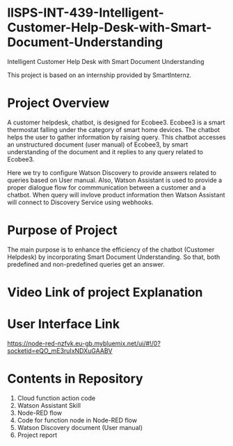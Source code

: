# llSPS-INT-439-Intelligent-Customer-Help-Desk-with-Smart-Document-Understanding
Intelligent Customer Help Desk with Smart Document Understanding

This project is based on an internship provided by SmartInternz.

# Project Overview

A customer helpdesk, chatbot, is designed for Ecobee3. Ecobee3 is a smart thermostat falling under the category of smart home devices. The chatbot helps the user to gather information by raising query. This chatbot accesses an unstructured document (user manual) of Ecobee3, by smart understanding of the document and it replies to any query related to Ecobee3.

Here we try to configure Watson Discovery to provide answers related to queries based on User manual.
Also, Watson Assistant is used to provide a proper dialogue flow for commmunication between a customer and a chatbot.
When query will invlove product information then Watson Assistant will connect to Discovery Service using webhooks. 

# Purpose of Project

The main purpose is to enhance the efficiency of the chatbot (Customer Helpdesk) by incorporating Smart Document Understanding. So that, both predefined and non-predefined queries get an answer. 

# Video Link of project Explanation



# User Interface Link

https://node-red-nzfvk.eu-gb.mybluemix.net/ui/#!/0?socketid=eQO_mE3ruIxNDXuGAABV

# Contents in Repository

1. Cloud function action code
2. Watson Assistant Skill
3. Node-RED flow
4. Code for function node in Node-RED flow
5. Watson Discovery document (User manual)
6. Project report

